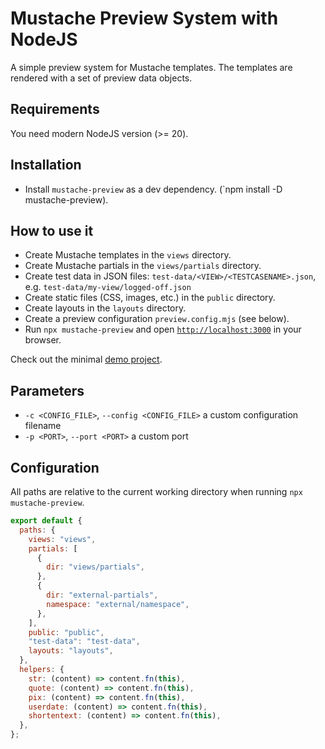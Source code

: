 # Mustache Preview System with NodeJS

A simple preview system for Mustache templates.
The templates are rendered with a set of preview data objects.

## Requirements

You need modern NodeJS version (>= 20).

## Installation

- Install `mustache-preview` as a dev dependency. (`npm install -D mustache-preview).

## How to use it

- Create Mustache templates in the `views` directory.
- Create Mustache partials in the `views/partials` directory.
- Create test data in JSON files: `test-data/<VIEW>/<TESTCASENAME>.json`, e.g. `test-data/my-view/logged-off.json`
- Create static files (CSS, images, etc.) in the `public` directory.
- Create layouts in the `layouts` directory.
- Create a preview configuration `preview.config.mjs` (see below).
- Run `npx mustache-preview` and open [`http://localhost:3000`](http://localhost:3000) in your browser.

Check out the minimal [demo project](https://github.com/sr258/mustache-preview-demo).

## Parameters

- `-c <CONFIG_FILE>`, `--config <CONFIG_FILE>` a custom configuration filename
- `-p <PORT>`, `--port <PORT>` a custom port

## Configuration

All paths are relative to the current working directory when running `npx mustache-preview`.

```js
export default {
  paths: {
    views: "views",
    partials: [
      {
        dir: "views/partials",
      },
      {
        dir: "external-partials",
        namespace: "external/namespace",
      },
    ],
    public: "public",
    "test-data": "test-data",
    layouts: "layouts",
  },
  helpers: {
    str: (content) => content.fn(this),
    quote: (content) => content.fn(this),
    pix: (content) => content.fn(this),
    userdate: (content) => content.fn(this),
    shortentext: (content) => content.fn(this),
  },
};
```
